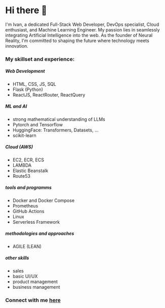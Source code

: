 # Hi there 👋

I'm Ivan, a dedicated Full-Stack Web Developer, DevOps specialist, Cloud enthusiast, and Machine Learning Engineer. My passion lies in seamlessly integrating Artificial Intelligence into the web. As the founder of Neural Reality, I'm committed to shaping the future where technology meets innovation.

### My skillset and experience:
##### Web Development
- HTML, CSS, JS, SQL
- Flask (Python)
- ReactJS, ReactRouter, ReactQuery

##### ML and AI
- strong mathematical understanding of LLMs
- Pytorch and Tensorflow
- HuggingFace: Transformers, Datasets, ...
- scikit-learn

##### Cloud (AWS)
- EC2, ECR, ECS
- LAMBDA
- Elastic Beanstalk
- Route53

##### tools and programms
- Docker and Docker Compose
- Prometheus
- GitHub Actions
- Linux
- Serverless Framework

##### methodologies and approaches
- AGILE (LEAN)

##### other skills
- sales
- basic UI/UX
- product management
- business management


### Connect with me [here](https://www.linkedin.com/in/ivan-bokarev-78b053263/)


<!--
**codeScourge/codeScourge** is a ✨ _special_ ✨ repository because its `README.md` (this file) appears on your GitHub profile.

Here are some ideas to get you started:

- 🔭 I’m currently working on ...
- 🌱 I’m currently learning ...
- 👯 I’m looking to collaborate on ...
- 🤔 I’m looking for help with ...
- 💬 Ask me about ...
- 📫 How to reach me: ...
- 😄 Pronouns: ...
- ⚡ Fun fact: ...
-->


